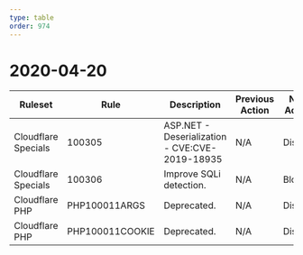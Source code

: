 ```yaml
---
type: table
order: 974
---
```


# 2020-04-20

<TableWrap><table style="width: 100%">

<thead>
  <tr>
    <th>Ruleset</th>
    <th>Rule</th>
    <th>Description</th>
    <th>Previous Action</th>
    <th>New Action</th>
  </tr>
</thead>
<tbody>
  <tr>
    <td>Cloudflare Specials</td>
    <td>100305</td>
    <td>ASP.NET - Deserialization - CVE:CVE-2019-18935</td>
    <td>N/A</td>
    <td>Disable</td>
  </tr>
  <tr>
    <td>Cloudflare Specials</td>
    <td>100306</td>
    <td>Improve SQLi detection.</td>
    <td>N/A</td>
    <td>Block</td>
  </tr>
  <tr>
    <td>Cloudflare PHP</td>
    <td>PHP100011ARGS</td>
    <td>Deprecated.</td>
    <td>N/A</td>
    <td>Disable</td>
  </tr>
  <tr>
    <td>Cloudflare PHP</td>
    <td>PHP100011COOKIE</td>
    <td>Deprecated.</td>
    <td>N/A</td>
    <td>Disable</td>
  </tr>
</tbody>

</table></TableWrap>
